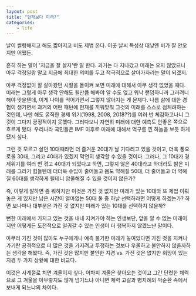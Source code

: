 ```yaml
---
layout: post
title: "현재보다 미래?"
categories:
    - life
---
```


날이 썰렁해지고 해도 짧아지고 비도 제법 온다. 이곳 날씨 특성상 대낮엔 비가 잘 안오지만 어쨌든. 

흔히 하는 말이 '지금을 잘 살자'란 말 한다. 과거는 다 지나갔고 미래는 오지 않았으니 아무 걱정일랑 말고 지금에 최대한 의미를 두고 적극적으로 살아가자라는 말이 되겠지.

아무 걱정없이 잘 살아왔던 시절을 돌이켜 보면 미래에 대해서 아무 생각 없었을 때다. 미래는 그렇게 아무 생각 안해도 될만큼 해봐야 알 수도 없고 워낙 랜덤하니까 그러려니 해야 맞을텐데, 이게 나이를 먹어가면서 그렇지 않아지는 게 문제다. 나름 삶에 대한 경험이 생기면서 과거의 어떤 패턴에 현재를 끼워맞춰 그것의 미래를 스스로 점치려하는 것인데, 나만 해도 굵직한 경제 위기(1998, 2008, 2018??)를 여러 번 체감하고나니 그것이 그다지 긍정적이지 못했다. 그러다보니 자연히 미래에 대한 예측도 안좋은 쪽으로 흐르게 됐다. 우리나라 국민들은 IMF 이후로 미래에 대해서 먹구름 낀 하늘을 보듯 하게 됐지 싶다.

그런 것 모르고 살던 10대때라면 더 즐거운 20대가 날 기다리고 있을 것이고, 더욱 풍요로울 30대, 그리고 40대가 있겠지 막연히 생각할 수 있을 것이다. 그러나, 그 10대가 경제위기를 여러 번 겪고 40대가 되었다고 하면, 그렇지 않은 40대라고 하더라도 밝은 미래를 그리기 힘들텐데 더더욱 수입이 줄어들고 몸도 약해질 50대, 더 줄어들고 더 약해질 60대를 생각하게 될테니 암울해질 수 있을 것이지 않은가?

즉, 이렇게 말하면 좀 뭐하지만 이것은 가진 것 없지만 미래가 있는 10대와 또 제법 이뤄놓은 게 있지만 남은 시간이 얼마없는 50대 둘 중 하날 선택하라면 어떻게 하겠는가? 하면 보나마나 대부분은 가진 것 없지만 미래가 있는 10대를 선택하지 않을까?

뻔한 미래에서 가지고 있는 것을 내내 지켜가야 하는 인생보단, 앞을 알 수 없는 미래이지만 어떻게든 도전적으로 일궈갈 수 있는 인생이 더 행복하지 않겠느냔 말이다.

아무리 가진 것이 많아도 누구에게나 예측 불가한 미래가 놓여있다면 가진 것을 지켜나가기란 공격적으로 더 많은 것을 가지려고 투쟁하는 것보다 우울하고 불안하지 않을까하는 생각을 해봤다. 즉, 가진 것은 많지만 불안한 지경 vs. 가진 것은 없지만 희망이 있는 지경 두 가지 상황에 대한 비교다.

이것은 사계절로 치면 겨울이지 싶다. 어차피 겨울은 찾아오는 것이고 그간 단련한 체력으로 그 겨울을 아무렇지도 않게 넘기느냐 아니면 체력 고갈과 병치례의 악순환 속에서 보내게 되느냐의 차이다. 

